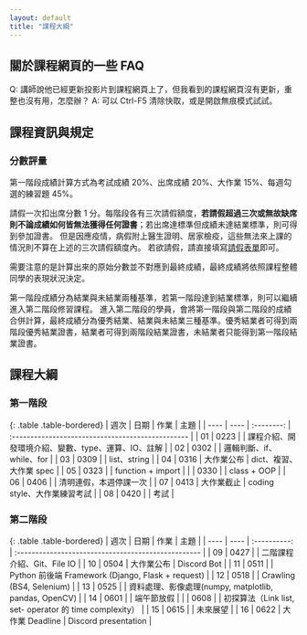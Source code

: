 ```yaml
---
layout: default
title: "課程大綱"
---
```

## 關於課程網頁的一些 FAQ

Q: 講師說他已經更新投影片到課程網頁上了，但我看到的課程網頁沒有更新，重整也沒有用，怎麼辦？
A: 可以 Ctrl-F5 清除快取，或是開啟無痕模式試試。

## 課程資訊與規定

### 分數評量

第一階段成績計算方式為考試成績 20%、出席成績 20%、大作業 15%、每週勾選的練習題 45%。

請假一次扣出席分數 1 分。每階段各有三次請假額度，**若請假超過三次或無故缺席則不論成績如何皆無法獲得任何證書**；若出席達標準但成績未達結業標準，則可得到參加證書。
但是因應疫情，病假附上醫生證明、居家檢疫，這些無法來上課的情況則不算在上述的三次請假額度內。
若欲請假，請直接填寫[請假表單](https://forms.gle/xwNt1yA7AXwEz1vs5)即可。

需要注意的是計算出來的原始分數並不對應到最終成績，最終成績將依照課程整體同學的表現狀況決定。

第一階段成績分為結業與未結業兩種基準，若第一階段達到結業標準，則可以繼續進入第二階段修習課程。
進入第二階段的學員，會將第一階段與第二階段的成績合併計算，最終成績分為優秀結業、結業與未結業三種基準。優秀結業者可得到兩階段優秀結業證書，結業者可得到兩階段結業證書，未結業者只能得到第一階段結業證書。

## 課程大綱

### 第一階段

{: .table .table-bordered}
| 週次 | 日期 |    作業    | 主題                                               |
| ---- | ---- | :--------: | :------------------------------------------------ |
| 01   | 0223 |            | 課程介紹、開發環境介紹、變數、type、運算、IO、註解    |
| 02   | 0302 |            | 邏輯判斷、if、while、for                           |
| 03   | 0309 |            | list、string                                      |
| 04   | 0316 | 大作業公布  | dict、複習、大作業 spec                            |
| 05   | 0323 |            | function + import                                 |
|      | 0330 |            | class + OOP                                       |
| 06   | 0406 |            | 清明連假，本週停課一次                              |
| 07   | 0413 | 大作業截止  | coding style、大作業練習考試                       |
| 08   | 0420 |            | 考試                                              |

### 第二階段

{: .table .table-bordered}
| 週次 | 日期 |     作業     | 主題                                                  |
| ---- | ---- | :----------: | :-------------------------------------------------- |
| 09   | 0427 |              | 二階課程介紹、Git、File IO                           |
| 10   | 0504 |   大作業公布  | Discord Bot                                         |
| 11   | 0511 |              | Python 前後端 Framework (Django, Flask + request)    |
| 12   | 0518 |              | Crawling (BS4, Selenium)                            |
| 13   | 0525 |              | 資料處理、影像處理(numpy, matplotlib, pandas, OpenCV) |
| 14   | 0601 |              |  端午節放假                                               |
|      | 0608 |              |  初探算法（Link list, set- operator 的 time complexity）  |
| 15   | 0615 |                | 未來展望                                                |
| 16   | 0622 | 大作業 Deadline | Discord presentation                                   |
